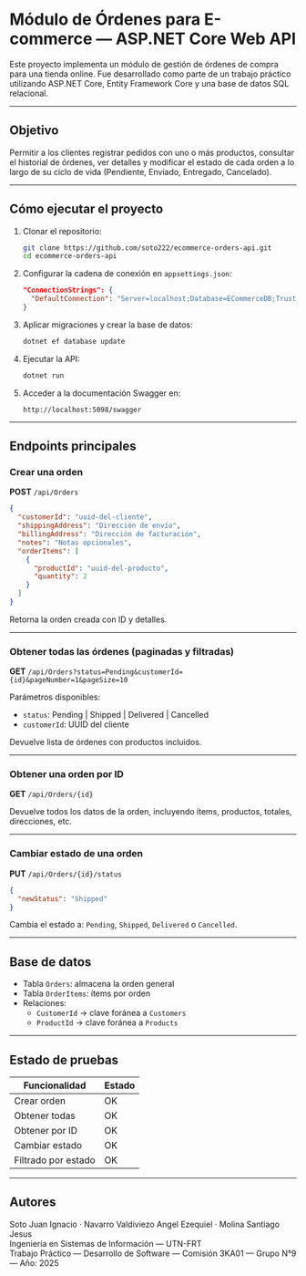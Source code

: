 # Módulo de Órdenes para E-commerce — ASP.NET Core Web API

Este proyecto implementa un módulo de gestión de órdenes de compra para una tienda online. Fue desarrollado como parte de un trabajo práctico utilizando ASP.NET Core, Entity Framework Core y una base de datos SQL relacional.

---

## Objetivo

Permitir a los clientes registrar pedidos con uno o más productos, consultar el historial de órdenes, ver detalles y modificar el estado de cada orden a lo largo de su ciclo de vida (Pendiente, Enviado, Entregado, Cancelado).

---

## Cómo ejecutar el proyecto

1. Clonar el repositorio:

   ```bash
   git clone https://github.com/soto222/ecommerce-orders-api.git
   cd ecommerce-orders-api
   ```

2. Configurar la cadena de conexión en `appsettings.json`:

   ```json
   "ConnectionStrings": {
     "DefaultConnection": "Server=localhost;Database=ECommerceDB;Trusted_Connection=True;"
   }
   ```

3. Aplicar migraciones y crear la base de datos:

   ```bash
   dotnet ef database update
   ```

4. Ejecutar la API:

   ```bash
   dotnet run
   ```

5. Acceder a la documentación Swagger en:

   ```
   http://localhost:5098/swagger
   ```

---

## Endpoints principales

### Crear una orden

**POST** `/api/Orders`

```json
{
  "customerId": "uuid-del-cliente",
  "shippingAddress": "Dirección de envío",
  "billingAddress": "Dirección de facturación",
  "notes": "Notas opcionales",
  "orderItems": [
    {
      "productId": "uuid-del-producto",
      "quantity": 2
    }
  ]
}
```

Retorna la orden creada con ID y detalles.

---

### Obtener todas las órdenes (paginadas y filtradas)

**GET** `/api/Orders?status=Pending&customerId={id}&pageNumber=1&pageSize=10`

Parámetros disponibles:

- `status`: Pending | Shipped | Delivered | Cancelled  
- `customerId`: UUID del cliente

Devuelve lista de órdenes con productos incluidos.

---

### Obtener una orden por ID

**GET** `/api/Orders/{id}`

Devuelve todos los datos de la orden, incluyendo ítems, productos, totales, direcciones, etc.

---

### Cambiar estado de una orden

**PUT** `/api/Orders/{id}/status`

```json
{
  "newStatus": "Shipped"
}
```

Cambia el estado a: `Pending`, `Shipped`, `Delivered` o `Cancelled`.

---

## Base de datos

- Tabla `Orders`: almacena la orden general  
- Tabla `OrderItems`: ítems por orden  
- Relaciones:
  - `CustomerId` → clave foránea a `Customers`
  - `ProductId` → clave foránea a `Products`

---

## Estado de pruebas

| Funcionalidad       | Estado |
| ------------------- | ------ |
| Crear orden         | OK     |
| Obtener todas       | OK     |
| Obtener por ID      | OK     |
| Cambiar estado      | OK     |
| Filtrado por estado | OK     |

---

## Autores

Soto Juan Ignacio · Navarro Valdiviezo Angel Ezequiel · Molina Santiago Jesus  
Ingeniería en Sistemas de Información — UTN-FRT   
Trabajo Práctico — Desarrollo de Software
 — Comisión 3KA01 — Grupo N°9 
— Año: 2025 
